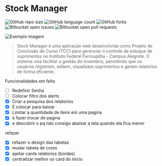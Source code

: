 # Stock Manager

![GitHub repo size](https://img.shields.io/github/repo-size/iuricode/README-template?style=for-the-badge)
![GitHub language count](https://img.shields.io/github/languages/count/iuricode/README-template?style=for-the-badge)
![GitHub forks](https://img.shields.io/github/forks/iuricode/README-template?style=for-the-badge)
![Bitbucket open issues](https://img.shields.io/bitbucket/issues/iuricode/README-template?style=for-the-badge)
![Bitbucket open pull requests](https://img.shields.io/bitbucket/pr-raw/iuricode/README-template?style=for-the-badge)

<img src="imagem.png" alt="Exemplo imagem">

> Stock Manager é uma aplicação web desenvolvida como Projeto de Conclusão de Curso (TCC) para gerenciar o controle de estoque de suprimentos no Instituto Federal Farroupilha - Campus Alegrete. O sistema visa facilitar a gestão do inventário, permitindo que os usuários registrem, editem, visualizem suprimentos e gerem relatórios de forma eficiente.

Funcionalidades em falta
- [ ] Redefinir Senha
- [ ] Colocar filtro dos alerts
- [x] Criar a pesquisa dos relatorios
- [x] E colocar para baixar
- [x] Limitar a quantidade de itens em uma pagina
- [x] e fazer trocar de pagina
- [x] e descobrir o pq não consigo abaixar a tela quando ela fica menor

refazer
- [x]  refazer o design das tabelas
- [x] mudar tabela de cores 
- [x] ajeitar cards relatorios (bordas)
- [x] centralizar melhor os card do inicio
